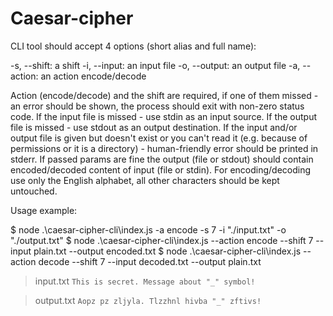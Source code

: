 # Caesar-cipher
CLI tool should accept 4 options (short alias and full name):

-s, --shift: a shift
-i, --input: an input file
-o, --output: an output file
-a, --action: an action encode/decode

Action (encode/decode) and the shift are required, if one of them missed - an error should be shown, the process should exit with non-zero status code.
If the input file is missed - use stdin as an input source.
If the output file is missed - use stdout as an output destination.
If the input and/or output file is given but doesn't exist or you can't read it (e.g. because of permissions or it is a directory) - human-friendly error should be printed in stderr.
If passed params are fine the output (file or stdout) should contain encoded/decoded content of input (file or stdin).
For encoding/decoding use only the English alphabet, all other characters should be kept untouched.

Usage example:

$ node .\caesar-cipher-cli\index.js -a encode -s 7 -i "./input.txt" -o "./output.txt"
$ node .\caesar-cipher-cli\index.js --action encode --shift 7 --input plain.txt --output encoded.txt
$ node .\caesar-cipher-cli\index.js --action decode --shift 7 --input decoded.txt --output plain.txt

>input.txt 
>`This is secret. Message about "_" symbol!`

>output.txt 
>`Aopz pz zljyla. Tlzzhnl hivba "_" zftivs!`
